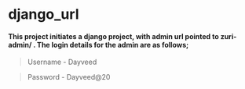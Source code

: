 # django_url

#### This project initiates a django project, with admin url pointed to zuri-admin/ . The login details for the admin are as follows;

> Username - Dayveed

> Password - Dayveed@20
